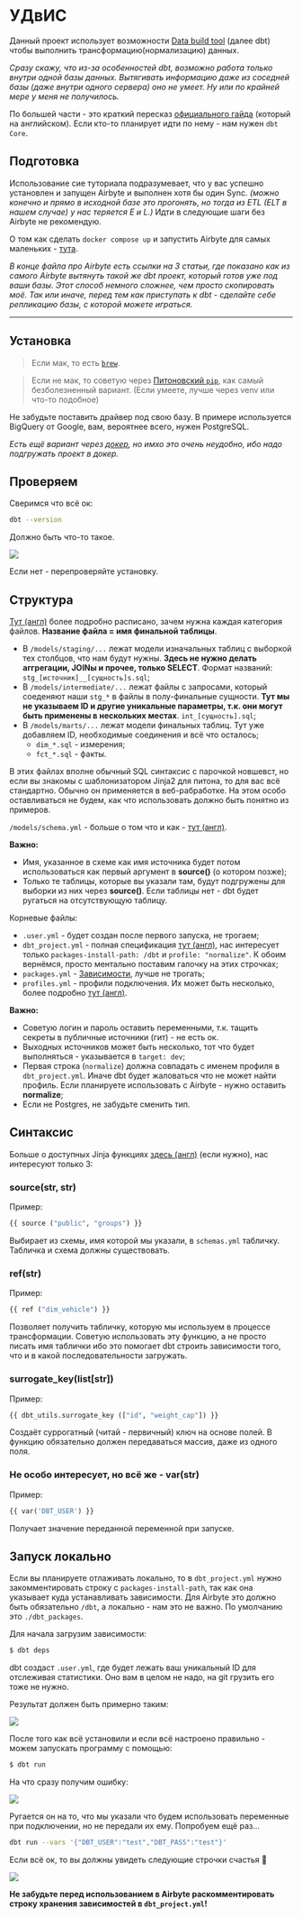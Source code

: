 # УДвИС

Данный проект использует возможности [Data build tool](https://docs.getdbt.com/) (далее dbt) чтобы выполнить трансформацию(нормализацию) данных.

_Сразу скажу, что из-за особенностей dbt, возможно работа только внутри одной базы данных. Вытягивать информацию даже из соседней базы (даже внутри одного сервера) оно не умеет. Ну или по крайней мере у меня не получилось._

По большей части - это краткий пересказ [официального гайда](https://docs.getdbt.com/docs/get-started/getting-started/overview) (который на английском). Если кто-то планирует идти по нему - нам нужен `dbt Core`.

## Подготовка

Использование сие туториала подразумевает, что у вас успешно установлен и запущен Airbyte и выполнен хотя бы один Sync. _(можно конечно и прямо в исходной базе это прогонять, но тогда из ETL (ELT в нашем случае) у нас теряется E и L.)_ Идти в следующие шаги без Airbyte не рекомендую.

О том как сделать `docker compose up` и запустить Airbyte для самых маленьких - [тута](./HOWTO_Airbyte.md).

_В конце файла про Airbyte есть ссылки на 3 статьи, где показано как из самого Airbyte вытянуть такой же dbt проект, который готов уже под ваши базы. Этот способ немного сложнее, чем просто скопировать моё. Так или иначе, перед тем как приступать к dbt - сделайте себе репликацию базы, с которой можете играться._

---

## Установка

> Если мак, то есть [`brew`](https://docs.getdbt.com/docs/get-started/installation).

> Если не мак, то советую через [Питоновский `pip`](https://docs.getdbt.com/docs/get-started/pip-install), как самый безболезненный вариант. (Если умеете, лучше через venv или что-то подобное)

Не забудьте поставить драйвер под свою базу. В примере используется BigQuery от Google, вам, вероятнее всего, нужен PostgreSQL.

_Есть ещё вариант через [докер](https://docs.getdbt.com/docs/get-started/docker-install), но имхо это очень неудобно, ибо надо подгружать проект в докер._

## Проверяем

Сверимся что всё ок:

```bash
dbt --version
```

Должно быть что-то такое.

![](./_screenshots/dbt_ver.png)

Если нет - перепроверяйте установку.

## Структура

[Тут (англ)](https://docs.getdbt.com/guides/best-practices/how-we-structure/1-guide-overview#guide-structure-overview) более подробно расписано, зачем нужна каждая категория файлов. **Название файла = имя финальной таблицы**.

- В `/models/staging/...` лежат модели изначальных таблиц с выборкой тех столбцов, что нам будут нужны. **Здесь не нужно делать аггрегации, JOINы и прочее, только SELECT**. Формат названий: `stg_[источник]__[сущность]s.sql`;
- В `/models/intermediate/...` лежат файлы с запросами, который соеденяют наши `stg_*` в файлы в полу-финальные сущности. **Тут мы не указываем ID и другие уникальные параметры, т.к. они могут быть применены в нескольких местах**. `int_[сущность].sql`;
- В `/models/marts/...` лежат модели финальных таблиц. Тут уже добавляем ID, необходимые соединения и всё что осталось;
  - `dim_*.sql` - измерения;
  - `fct_*.sql` - факты.

В этих файлах вполне обычный SQL синтаксис с парочкой новшевст, но если вы знакомы с шаблонизатором Jinja2 для питона, то для вас всё стандартно. Обычно он применяется в веб-рабработке. На этом особо оставливаться не будем, как что использовать должно быть понятно из примеров.

`/models/schema.yml` - больше о том что и как - [тут (англ)](https://docs.getdbt.com/docs/build/sources).

**Важно:**

- Имя, указанное в схеме как имя источника будет потом использоваться как первый аргумент в **source()** (о котором позже);
- Только те таблицы, которые вы указали там, будут подгружены для выборки из них через **source()**. Если таблицы нет - dbt будет ругаться на отсутствующую таблицу.

Корневые файлы:

- `.user.yml` - будет создан после первого запуска, не трогаем;
- `dbt_project.yml` - полная спецификация [тут (англ)](https://docs.getdbt.com/reference/dbt_project.yml), нас интересует только `packages-install-path: /dbt` и `profile: "normalize"`. К обоим вернёмся, просто ментально поставим галочку на этих строчках;
- `packages.yml` - [Зависимости](https://docs.getdbt.com/docs/build/packages), лучше не трогать;
- `profiles.yml` - профили подключения. Их может быть несколько, более подробно [тут (англ)](https://docs.getdbt.com/reference/profiles.yml).

**Важно:**

- Советую логин и пароль оставить переменными, т.к. тащить секреты в публичные источники (гит) - не есть ок.
- Выходных источников может быть несколько, тот что будет выполняться - указывается в `target: dev`;
- Первая строка (`normalize`) должна совпадать с именем профиля в `dbt_project.yml`. Иначе dbt будет жаловаться что не может найти профиль. Если планируете использовать с Airbyte - нужно оставить **normalize**;
- Если не Postgres, не забудьте сменить тип.

## Синтаксис

Больше о доступных Jinja функциях [здесь (англ)](https://docs.getdbt.com/reference/dbt-jinja-functions) (если нужно), нас интересуют только 3:

### source(str, str)

Пример:

```python
{{ source ("public", "groups") }}
```

Выбирает из схемы, имя которой мы указали, в `schemas.yml` табличку. Табличка и схема должны существовать.

### ref(str)

Пример:

```python
{{ ref ("dim_vehicle") }}
```

Позволяет получить табличку, которую мы используем в процессе трансформации. Советую использовать эту функцию, а не просто писать имя таблички ибо это помогает dbt строить зависимости того, что и в какой последовательности загружать.

### surrogate_key(list[str])

Пример:

```python
{{ dbt_utils.surrogate_key (["id", "weight_cap"]) }}
```

Создаёт суррогатный (читай - первичный) ключ на основе полей. В функцию обязательно должен передаваться массив, даже из одного поля.

### Не особо интересует, но всё же - var(str)

Пример:

```python
{{ var('DBT_USER') }}
```

Получает значение переданной переменной при запуске.

## Запуск локально

Если вы планируете отлаживать локально, то в `dbt_project.yml` нужно закомментировать строку с `packages-install-path`, так как она указывает куда устанавливать зависимости. Для Airbyte это должно быть обязательно `/dbt`, а локально - нам это не важно. По умолчанию это `./dbt_packages`.

Для начала загрузим зависимости:

```bash
$ dbt deps
```

dbt создаст `.user.yml`, где будет лежать ваш уникальный ID для отслеживая статистики. Оно вам в целом не надо, на git грузить его тоже не нужно.

Результат должен быть примерно таким:

![](./_screenshots/dbt_deps.png)

После того как всё установили и если всё настроено правильно - можем запускать программу с помощью:

```bash
$ dbt run
```

На что сразу получим ошибку:

![](./_screenshots/dbt_error.png)

Ругается он на то, что мы указали что будем использовать переменные при подключении, но не передали их ему. Попробуем ещё раз...

```bash
dbt run --vars '{"DBT_USER":"test","DBT_PASS":"test"}'
```

Если всё ок, то вы должны увидеть следующие строчки счастья 🎉

![](./_screenshots/dbt_yay.png)

**Не забудьте перед использованием в Airbyte раскомментировать строку хранения зависимостей в `dbt_project.yml`!**
